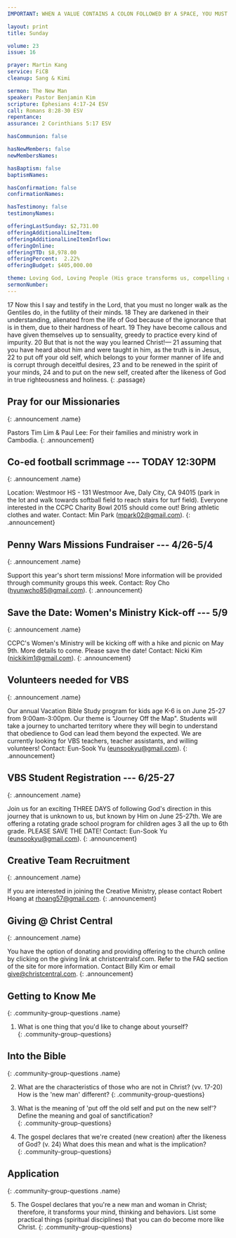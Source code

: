 ```yaml
---
IMPORTANT: WHEN A VALUE CONTAINS A COLON FOLLOWED BY A SPACE, YOU MUST USE &#58;

layout: print
title: Sunday

volume: 23
issue: 16

prayer: Martin Kang
service: FiCB
cleanup: Sang & Kimi

sermon: The New Man
speaker: Pastor Benjamin Kim
scripture: Ephesians 4:17-24 ESV
call: Romans 8:28-30 ESV
repentance: 
assurance: 2 Corinthians 5:17 ESV

hasCommunion: false

hasNewMembers: false
newMembersNames:

hasBaptism: false
baptismNames: 

hasConfirmation: false
confirmationNames: 

hasTestimony: false
testimonyNames:

offeringLastSunday: $2,731.00
offeringAdditionalLineItem: 
offeringAdditionalLineItemInflow: 
offeringOnline: 
offeringYTD: $8,978.00
offeringPercent:  2.22%
offeringBudget: $405,000.00

theme: Loving God, Loving People (His grace transforms us, compelling us to love others)
sermonNumber: 
---
```

17 Now this I say and testify in the Lord, that you must no longer walk as the Gentiles do, in the futility of their minds. 18 They are darkened in their understanding, alienated from the life of God because of the ignorance that is in them, due to their hardness of heart. 19 They have become callous and have given themselves up to sensuality, greedy to practice every kind of impurity. 20 But that is not the way you learned Christ!— 21 assuming that you have heard about him and were taught in him, as the truth is in Jesus, 22 to put off your old self, which belongs to your former manner of life and is corrupt through deceitful desires, 23 and to be renewed in the spirit of your minds, 24 and to put on the new self, created after the likeness of God in true righteousness and holiness.
{: .passage}



## Pray for our Missionaries
{: .announcement .name}

Pastors Tim Lim & Paul Lee: For their families and ministry work in Cambodia.
{: .announcement}

## Co-ed football scrimmage --- TODAY 12:30PM
{: .announcement .name}

Location: Westmoor HS - 131 Westmoor Ave, Daly City, CA 94015 (park in the lot and walk towards softball field to reach stairs for turf field). Everyone interested in the CCPC Charity Bowl 2015 should come out! Bring athletic clothes and water. Contact: Min Park (mpark02@gmail.com).
{: .announcement}

## Penny Wars Missions Fundraiser --- 4/26-5/4
{: .announcement .name}

Support this year's short term missions! More information will be provided through community groups this week. Contact: Roy Cho (hyunwcho85@gmail.com).
{: .announcement}

## Save the Date&#58; Women's Ministry Kick-off --- 5/9
{: .announcement .name}

CCPC's Women's Ministry will be kicking off with a hike and picnic on May 9th. More details to come. Please save the date! Contact: Nicki Kim (nickikim1@gmail.com).
{: .announcement}

## Volunteers needed for VBS
{: .announcement .name}

Our annual Vacation Bible Study program for kids age K-6 is on June 25-27 from 9:00am-3:00pm. Our theme is "Journey Off the Map". Students will take a journey to uncharted territory where they will begin to understand that obedience to God can lead them beyond the expected. We are currently looking for VBS teachers, teacher assistants, and willing volunteers! Contact: Eun-Sook Yu (eunsookyu@gmail.com).
{: .announcement}

## VBS Student Registration --- 6/25-27
{: .announcement .name}

Join us for an exciting THREE DAYS of following God's direction in this journey that is unknown to us, but known by Him on June 25-27th.  We are offering a rotating grade school program for children ages 3 all the up to 6th grade. PLEASE SAVE THE DATE! Contact: Eun-Sook Yu (eunsookyu@gmail.com).
{: .announcement}

## Creative Team Recruitment
{: .announcement .name}

If you are interested in joining the Creative Ministry, please contact Robert Hoang at rhoang57@gmail.com.
{: .announcement}

## Giving @ Christ Central
{: .announcement .name}

You have the option of donating and providing offering to the church online by clicking on the giving link at christcentralsf.com. Refer to the FAQ section of the site for more information. Contact Billy Kim or email give@christcentral.com. 
{: .announcement}



## Getting to Know Me
{: .community-group-questions .name}

1) What is one thing that you'd like to change about yourself?  
{: .community-group-questions}

## Into the Bible
{: .community-group-questions .name}

2) What are the characteristics of those who are not in Christ? (vv. 17-20) How is the 'new man' different? 
{: .community-group-questions}

3) What is the meaning of 'put off the old self and put on the new self'? Define the meaning and goal of sanctification?  
{: .community-group-questions}

4)  The gospel declares that we're created (new creation) after the likeness of God? (v. 24) What does this mean and what is the implication?    
{: .community-group-questions}

## Application
{: .community-group-questions .name}

5) The Gospel declares that you're a new man and woman in Christ; therefore, it transforms your mind, thinking and behaviors. List some practical things (spiritual disciplines) that you can do become more like Christ.
{: .community-group-questions}


 
